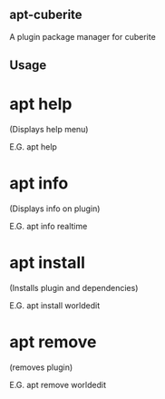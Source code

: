 ## apt-cuberite
A plugin package manager for cuberite

## Usage

# apt help
(Displays help menu)

E.G.
apt help

# apt info
(Displays info on plugin)

E.G.
apt info realtime


# apt install
(Installs plugin and dependencies)

E.G.
apt install worldedit


# apt remove
(removes plugin)

E.G.
apt remove worldedit